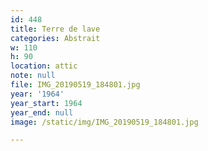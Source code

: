 ```yaml
---
id: 448
title: Terre de lave
categories: Abstrait
w: 110
h: 90
location: attic
note: null
file: IMG_20190519_184801.jpg
year: '1964'
year_start: 1964
year_end: null
image: /static/img/IMG_20190519_184801.jpg

---
```

